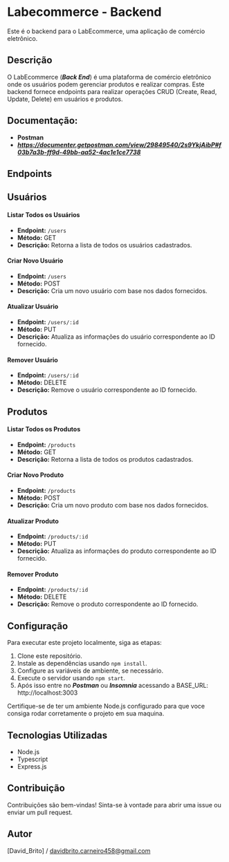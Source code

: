 # Labecommerce - Backend

Este é o backend para o LabEcommerce, uma aplicação de comércio eletrônico.

## Descrição

O LabEcommerce (**_Back End_**) é uma plataforma de comércio eletrônico onde os usuários podem gerenciar produtos e realizar compras. Este backend fornece endpoints para realizar operações CRUD (Create, Read, Update, Delete) em usuários e produtos.

## Documentação:
- **Postman**
- **_https://documenter.getpostman.com/view/29849540/2s9YkjAibP#f03b7a3b-ff9d-49bb-aa52-4ac1e1ce7738_**

## Endpoints

## Usuários

#### Listar Todos os Usuários

- **Endpoint:** `/users`
- **Método:** GET
- **Descrição:** Retorna a lista de todos os usuários cadastrados.

#### Criar Novo Usuário

- **Endpoint:** `/users`
- **Método:** POST
- **Descrição:** Cria um novo usuário com base nos dados fornecidos.

#### Atualizar Usuário

- **Endpoint:** `/users/:id`
- **Método:** PUT
- **Descrição:** Atualiza as informações do usuário correspondente ao ID fornecido.

#### Remover Usuário

- **Endpoint:** `/users/:id`
- **Método:** DELETE
- **Descrição:** Remove o usuário correspondente ao ID fornecido.


## Produtos

#### Listar Todos os Produtos

- **Endpoint:** `/products`
- **Método:** GET
- **Descrição:** Retorna a lista de todos os produtos cadastrados.

#### Criar Novo Produto

- **Endpoint:** `/products`
- **Método:** POST
- **Descrição:** Cria um novo produto com base nos dados fornecidos.

#### Atualizar Produto

- **Endpoint:** `/products/:id`
- **Método:** PUT
- **Descrição:** Atualiza as informações do produto correspondente ao ID fornecido.

#### Remover Produto

- **Endpoint:** `/products/:id`
- **Método:** DELETE
- **Descrição:** Remove o produto correspondente ao ID fornecido.

## Configuração

Para executar este projeto localmente, siga as etapas:

1. Clone este repositório.
2. Instale as dependências usando `npm install`.
3. Configure as variáveis de ambiente, se necessário.
4. Execute o servidor usando `npm start`.
5. Após isso entre no **_Postman_** ou **_Insomnia_** acessando a BASE_URL: http://localhost:3003

Certifique-se de ter um ambiente Node.js configurado para que voce consiga rodar corretamente o projeto em sua maquina.

## Tecnologias Utilizadas

- Node.js
- Typescript
- Express.js

## Contribuição

Contribuições são bem-vindas! Sinta-se à vontade para abrir uma issue ou enviar um pull request.

## Autor

[David_Brito] / davidbrito.carneiro458@gmail.com

